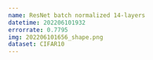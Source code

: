 ```yaml
---
name: ResNet batch normalized 14-layers
datetime: 202206101932
errorrate: 0.7795
img: 202206101656_shape.png
dataset: CIFAR10
---
```

